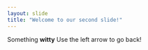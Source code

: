 ```yaml
---
layout: slide
title: "Welcome to our second slide!"
---
```

Something **witty**
Use the left arrow to go back!
